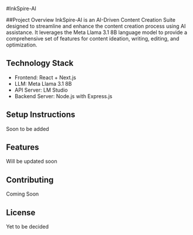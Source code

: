 #InkSpire-AI

##Project Overview
InkSpire-AI is an AI-Driven Content Creation Suite designed to streamline and enhance the content creation process using AI assistance. It leverages the Meta Llama 3.1 8B language model to provide a comprehensive set of features for content ideation, writing, editing, and optimization.

## Technology Stack
- Frontend: React + Next.js
- LLM: Meta Llama 3.1 8B
- API Server: LM Studio
- Backend Server: Node.js with Express.js

## Setup Instructions
Soon to be added

## Features
Will be updated soon

## Contributing
Coming Soon

## License
Yet to be decided